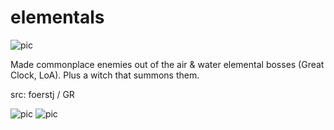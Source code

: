 # elementals

![pic](pic.jpg)

Made commonplace enemies out of the air & water elemental bosses (Great Clock, LoA). Plus a witch that summons them.

src: foerstj / GR

![pic](pic2.jpg)
![pic](pic3.jpg)
